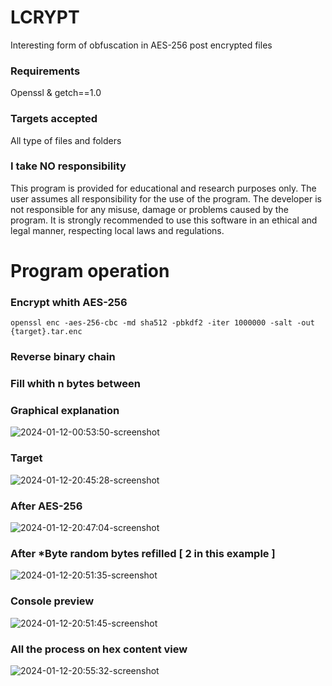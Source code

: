 # LCRYPT
Interesting form of obfuscation in AES-256 post encrypted files

### Requirements
Openssl & getch==1.0

### Targets accepted
All type of files and folders

### I take NO responsibility
This program is provided for educational and research purposes only. The user assumes all responsibility for the use of the program. The developer is not responsible for any misuse, damage or problems caused by the program. It is strongly recommended to use this software in an ethical and legal manner, respecting local laws and regulations.

# Program operation

### Encrypt whith AES-256
``` 
openssl enc -aes-256-cbc -md sha512 -pbkdf2 -iter 1000000 -salt -out {target}.tar.enc
```
### Reverse binary chain

### Fill whith n bytes between

### Graphical explanation

![2024-01-12-00:53:50-screenshot](https://github.com/Locotir/LCRYPT/assets/71979632/f0cb2ad5-5a7e-42ed-a32e-090217fb0719)

### Target

![2024-01-12-20:45:28-screenshot](https://github.com/Locotir/LCRYPT/assets/71979632/1de733f2-8155-4b87-9733-befaa434027f)

### After AES-256

![2024-01-12-20:47:04-screenshot](https://github.com/Locotir/LCRYPT/assets/71979632/cd271aa0-5fee-44f4-9a71-ee2c2729c11d)

### After *Byte random bytes refilled [ 2 in this example ]

![2024-01-12-20:51:35-screenshot](https://github.com/Locotir/LCRYPT/assets/71979632/df2a8806-aaa1-4a79-aed8-5b06587c5be2)

### Console preview

![2024-01-12-20:51:45-screenshot](https://github.com/Locotir/LCRYPT/assets/71979632/0e7e3297-6d6a-4aeb-8c51-bb7ba5bdbba7)

### All the process on hex content view

![2024-01-12-20:55:32-screenshot](https://github.com/Locotir/LCRYPT/assets/71979632/ce1396a0-5a0f-4b69-aa78-3a91aa9ec03d)


